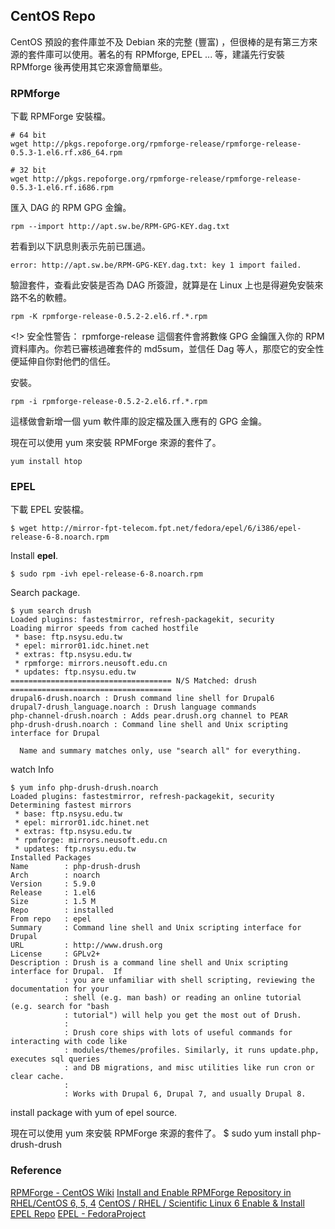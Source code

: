 
## CentOS Repo

CentOS 預設的套件庫並不及 Debian 來的完整 (豐富) ，但很棒的是有第三方來源的套件庫可以使用。著名的有 RPMforge, EPEL ... 等，建議先行安裝 RPMforge 後再使用其它來源會簡單些。 

### RPMforge

下載 RPMForge 安裝檔。

	# 64 bit
	wget http://pkgs.repoforge.org/rpmforge-release/rpmforge-release-0.5.3-1.el6.rf.x86_64.rpm
	
	# 32 bit
	wget http://pkgs.repoforge.org/rpmforge-release/rpmforge-release-0.5.3-1.el6.rf.i686.rpm

匯入 DAG 的 RPM GPG 金鑰。

	rpm --import http://apt.sw.be/RPM-GPG-KEY.dag.txt

若看到以下訊息則表示先前已匯過。

	error: http://apt.sw.be/RPM-GPG-KEY.dag.txt: key 1 import failed.

驗證套件，查看此安裝是否為 DAG 所簽證，就算是在 Linux 上也是得避免安裝來路不名的軟體。

	rpm -K rpmforge-release-0.5.2-2.el6.rf.*.rpm

<!> 安全性警告： rpmforge-release 這個套件會將數條 GPG 金鑰匯入你的 RPM 資料庫內。你若已審核過確套件的 md5sum，並信任 Dag 等人，那麼它的安全性便延伸自你對他們的信任。

安裝。

	rpm -i rpmforge-release-0.5.2-2.el6.rf.*.rpm

這樣做會新增一個 yum 軟件庫的設定檔及匯入應有的 GPG 金鑰。

現在可以使用 yum 來安裝 RPMForge 來源的套件了。

	yum install htop

### EPEL

下載 EPEL 安裝檔。

	$ wget http://mirror-fpt-telecom.fpt.net/fedora/epel/6/i386/epel-release-6-8.noarch.rpm

Install **epel**.

	$ sudo rpm -ivh epel-release-6-8.noarch.rpm

Search package.

	$ yum search drush
	Loaded plugins: fastestmirror, refresh-packagekit, security
	Loading mirror speeds from cached hostfile
	 * base: ftp.nsysu.edu.tw
	 * epel: mirror01.idc.hinet.net
	 * extras: ftp.nsysu.edu.tw
	 * rpmforge: mirrors.neusoft.edu.cn
	 * updates: ftp.nsysu.edu.tw
	==================================== N/S Matched: drush ====================================
	drupal6-drush.noarch : Drush command line shell for Drupal6
	drupal7-drush_language.noarch : Drush language commands
	php-channel-drush.noarch : Adds pear.drush.org channel to PEAR
	php-drush-drush.noarch : Command line shell and Unix scripting interface for Drupal
	
	  Name and summary matches only, use "search all" for everything.

watch Info

	$ yum info php-drush-drush.noarch
	Loaded plugins: fastestmirror, refresh-packagekit, security
	Determining fastest mirrors
	 * base: ftp.nsysu.edu.tw
	 * epel: mirror01.idc.hinet.net
	 * extras: ftp.nsysu.edu.tw
	 * rpmforge: mirrors.neusoft.edu.cn
	 * updates: ftp.nsysu.edu.tw
	Installed Packages
	Name        : php-drush-drush
	Arch        : noarch
	Version     : 5.9.0
	Release     : 1.el6
	Size        : 1.5 M
	Repo        : installed
	From repo   : epel
	Summary     : Command line shell and Unix scripting interface for Drupal
	URL         : http://www.drush.org
	License     : GPLv2+
	Description : Drush is a command line shell and Unix scripting interface for Drupal.  If
	            : you are unfamiliar with shell scripting, reviewing the documentation for your
	            : shell (e.g. man bash) or reading an online tutorial (e.g. search for "bash
	            : tutorial") will help you get the most out of Drush.
	            : 
	            : Drush core ships with lots of useful commands for interacting with code like
	            : modules/themes/profiles. Similarly, it runs update.php, executes sql queries
	            : and DB migrations, and misc utilities like run cron or clear cache.
	            : 
	            : Works with Drupal 6, Drupal 7, and usually Drupal 8.

install package with yum of epel source.

現在可以使用 yum 來安裝 RPMForge 來源的套件了。
	$ sudo yum install php-drush-drush

### Reference

[RPMForge - CentOS Wiki](http://wiki.centos.org/zh-tw/AdditionalResources/Repositories/RPMForge)
[Install and Enable RPMForge Repository in RHEL/CentOS 6, 5, 4](http://www.tecmint.com/install-and-enable-rpmforge-repository-in-rhel-centos-6-5-4/)
[CentOS / RHEL / Scientific Linux 6 Enable & Install EPEL Repo](http://www.cyberciti.biz/faq/fedora-sl-centos-redhat6-enable-epel-repo/)
[EPEL - FedoraProject](http://fedoraproject.org/wiki/EPEL)
